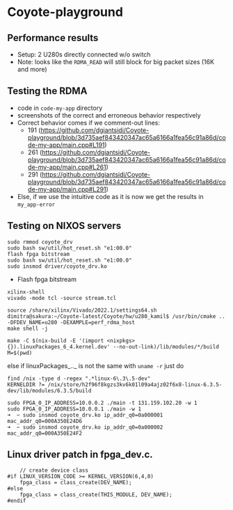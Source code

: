 # Coyote-playground

## Performance results 
- Setup: 2 U280s directly connected w/o switch
- Note: looks like the `RDMA_READ` will still block for big packet sizes (16K and more)


## Testing the RDMA
- code in `code-my-app` directory
- screenshots of the correct and erroneous behavior respectively
- Correct behavior comes if we comment-out lines: 
	- 191 (https://github.com/dgiantsidi/Coyote-playground/blob/3d735aef843420347ac65a6166a1fea56c91a86d/code-my-app/main.cpp#L191) 
	- 261 (https://github.com/dgiantsidi/Coyote-playground/blob/3d735aef843420347ac65a6166a1fea56c91a86d/code-my-app/main.cpp#L261) 
	- 291 (https://github.com/dgiantsidi/Coyote-playground/blob/3d735aef843420347ac65a6166a1fea56c91a86d/code-my-app/main.cpp#L291)
- Else, if we use the intuitive code as it is now we get the results in `my_app-error`


## Testing on NIXOS servers
```
sudo rmmod coyote_drv
sudo bash sw/util/hot_reset.sh "e1:00.0"
flash fpga bitstream
sudo bash sw/util/hot_reset.sh "e1:00.0"
sudo insmod driver/coyote_drv.ko
```

- Flash fpga bitstream
```
xilinx-shell
vivado -mode tcl -source stream.tcl
```

```
source /share/xilinx/Vivado/2022.1/settings64.sh
dimitra@sakura:~/Coyote-latest/Coyote/hw/u280_kamil$ /usr/bin/cmake .. -DFDEV_NAME=u280 -DEXAMPLE=perf_rdma_host
make shell -j
```

```
make -C $(nix-build -E '(import <nixpkgs> {}).linuxPackages_6_4.kernel.dev' --no-out-link)/lib/modules/*/build M=$(pwd)
```
else if linuxPackages_.._ is not the same with `uname -r` just
do

```
find /nix -type d -regex ".*linux-6\.3\.5-dev"
KERNELDIR ?= /nix/store/h2f96f8kgzs3kv6k01l09a4ajz02f6x8-linux-6.3.5-dev/lib/modules/6.3.5/build
```

```
sudo FPGA_0_IP_ADDRESS=10.0.0.2 ./main -t 131.159.102.20 -w 1
sudo FPGA_0_IP_ADDRESS=10.0.0.1 ./main -w 1 
➜  ~ sudo insmod coyote_drv.ko ip_addr_q0=0a000001 mac_addr_q0=000A350E24D6
➜  ~ sudo insmod coyote_drv.ko ip_addr_q0=0a000002 mac_addr_q0=000A350E24F2
```

## Linux driver patch in fpga_dev.c.
```
    // create device class
#if LINUX_VERSION_CODE >= KERNEL_VERSION(6,4,0)
    fpga_class = class_create(DEV_NAME);
#else 
    fpga_class = class_create(THIS_MODULE, DEV_NAME);
#endif
```
